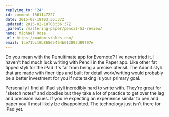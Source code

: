 ```yaml
---
replying_to: '24'
id: comment-1861147227
date: 2015-02-18T03:36:37Z
updated: 2015-02-18T03:36:37Z
_parent: /mastering-paper/pencil-53-review/
name: Michael Rose
url: https://mademistakes.com/
email: 1ce71bc10b86565464b612093d89707e
---
```


Do you mean with the Penultimate app for Evernote? I've never tried it. I
haven't had much luck writing with Pencil in the Paper app. Like other fat
tipped styli for the iPad it's far from being a precise utensil. The Adonit
styli that are made with finer tips and built for detail work/writing would
probably be a better investment for you if note taking is your primary goal.

Personally I find all iPad styli incredibly hard to write with. They're great
for "sketch notes" and doodles but they take a lot of practice to get over the
lag and precision issues. If you're expecting an experience similar to pen and
paper you'll most likely be disappointed. The technology just isn't there for
iPad yet.
